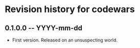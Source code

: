 # Revision history for codewars

## 0.1.0.0 -- YYYY-mm-dd

* First version. Released on an unsuspecting world.
